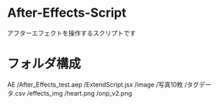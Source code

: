 # After-Effects-Script
アフターエフェクトを操作するスクリプトです

# フォルダ構成
AE
  /After_Effects_test.aep
  /ExtendScript.jsx
  /image
    /写真10枚
    /タグデータ.csv
  /effects_img
    /heart.png
    /onp_v2.png

